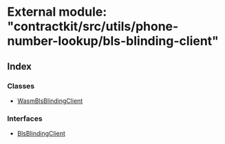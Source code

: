 # External module: "contractkit/src/utils/phone-number-lookup/bls-blinding-client"

## Index

### Classes

* [WasmBlsBlindingClient](../classes/_contractkit_src_utils_phone_number_lookup_bls_blinding_client_.wasmblsblindingclient.md)

### Interfaces

* [BlsBlindingClient](../interfaces/_contractkit_src_utils_phone_number_lookup_bls_blinding_client_.blsblindingclient.md)
